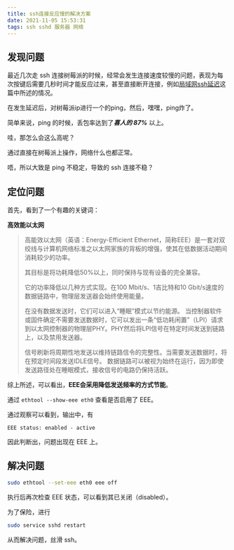 ```yaml
---
title: ssh连接反应慢的解决方案
date: 2021-11-05 15:53:31
tags: ssh sshd 服务器 网络
---
```


## 发现问题

最近几次走 ssh 连接树莓派的时候，经常会发生连接速度较慢的问题，表现为每次按键后需要几秒时间才能反应过来，甚至直接断开连接，例如[局域网ssh延迟](https://serverfault.com/questions/961576/ssh-lag-in-lan-on-some-machines-mixed-distros)这篇中所述的情况。

在发生延迟后，对树莓派ip进行一个的ping，然后，嘿嘿，ping炸了。

简单来说，ping 的时候，丢包率达到了***喜人的 87%*** 以上。

哇，那怎么会这么高呢？

通过直接在树莓派上操作，网络什么也都正常。

唔，所以大致是 ping 不稳定，导致的 ssh 连接不稳？

## 定位问题

首先，看到了一个有趣的关键词：

**高效能以太网**

> 高能效以太网（英语：Energy-Efficient Ethernet，简称EEE）是一套对双绞线与计算机网络标准之以太网家族的背板的增强，使其在低数据活动期间消耗较少的功率。
> 
> 其目标是将功耗降低50%以上，同时保持与现有设备的完全兼容。
> 
> 它的功率降低以几种方式实现。在100 Mbit/s、1吉比特和10 Gbit/s速度的数据链路中，物理层发送器会始终使用能量。
> 
> 在没有数据发送时，它们可以进入“睡眠”模式以节约能源。
> 当控制器软件或固件确定不需要发送数据时，它可以发出一条“低功耗闲置”（LPI）请求到以太网控制器的物理层PHY。PHY然后将LPI信号在特定时间发送到链路上，以及禁用发送器。
> 
> 信号刷新将周期性地发送以维持链路信令的完整性。当需要发送数据时，将在预定时间段发送IDLE信号。
> 数据链路可以被视为始终在运行，因为即使发送路径处在睡眠模式，接收信号的电路仍保持活跃。

综上所述，可以看出，**EEE会采用降低发送频率的方式节能**。

通过 `ethtool --show-eee eth0` 查看是否启用了 EEE。

通过观察可以看到，输出中，有 

```text
EEE status: enabled - active
```

因此判断出，问题出现在 EEE 上。

## 解决问题

```bash
sudo ethtool --set-eee eth0 eee off
```

执行后再次检查 EEE 状态，可以看到其已关闭（disabled）。

为了保险，进行

```bash
sudo service sshd restart
```

从而解决问题，丝滑 ssh。